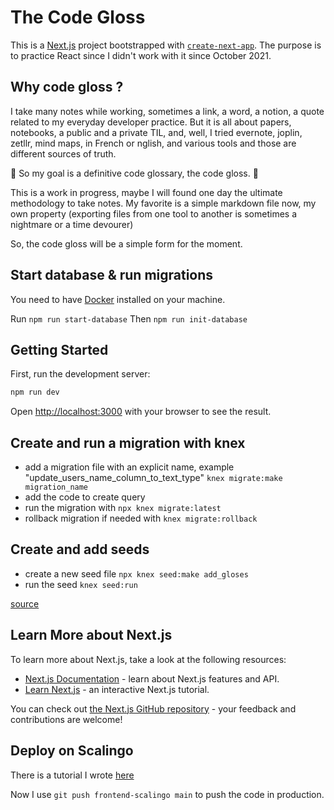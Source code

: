 # The Code Gloss

This is a [Next.js](https://nextjs.org) project bootstrapped with [`create-next-app`](https://nextjs.org/docs/app/api-reference/cli/create-next-app).
The purpose is to practice React since I didn't work with it since October 2021.

## Why code gloss ?

I take many notes while working, sometimes a link, a word, a notion, a quote related to my everyday developer practice.
But it is all about papers, notebooks, a public and a private TIL, and, well, I tried evernote, joplin, zetllr, mind maps, in French or nglish, and various tools and those are different sources of truth.

:gem: So my goal is a definitive code glossary, the code gloss. :gem:

This is a work in progress, maybe I will found one day the ultimate methodology to take notes.
My favorite is a simple markdown file now, my own property (exporting files from one tool to another is sometimes a nightmare or a time devourer)

So, the code gloss will be a simple form for the moment.

## Start database & run migrations

You need to have [Docker](https://www.docker.com/) installed on your machine.

Run `npm run start-database`
Then `npm run init-database`

## Getting Started

First, run the development server:

```bash
npm run dev
```

Open [http://localhost:3000](http://localhost:3000) with your browser to see the result.

## Create and run a migration with knex

- add a migration file with an explicit name, example "update_users_name_column_to_text_type" `knex migrate:make migration_name`
- add the code to create query
- run the migration with `npx knex migrate:latest`
- rollback migration if needed with `knex migrate:rollback`

## Create and add seeds

- create a new seed file `npx knex seed:make add_gloses`
- run the seed `knex seed:run`

[source](https://knexjs.org/guide/migrations.html#migration-cli)

## Learn More about Next.js

To learn more about Next.js, take a look at the following resources:

- [Next.js Documentation](https://nextjs.org/docs) - learn about Next.js features and API.
- [Learn Next.js](https://nextjs.org/learn) - an interactive Next.js tutorial.

You can check out [the Next.js GitHub repository](https://github.com/vercel/next.js) - your feedback and contributions are welcome!

## Deploy on Scalingo

There is a tutorial I wrote [here](https://github.com/annemarie35/TIL/blob/master/OPSERIES/SCALINGO/deployement.md)

Now I use `git push frontend-scalingo main` to push the code in production.
